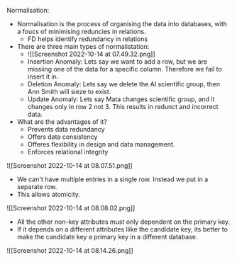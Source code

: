 Normalisation:
- Normalisation is the process of organising the data into databases, with a foucs of minimising reduncies in relations.
	- FD helps identify redundancy in relations
- There are three main types of normalistation:
	- ![[Screenshot 2022-10-14 at 07.49.32.png]]
	- Insertion Anomaly: Lets say we want to add a row, but we are missiing one of the data for a specific column. Therefore we fail to insert it in.
	- Deletion Anomaly: Lets say we delete the AI scientific group, then Ann Smith will sieze to exist.
	- Update Anomaly: Lets say Mata changes scientific group, and it changes only in row 2 not 3. This results in redunct and incorrect data.
- What are the advantages of it?
	- Prevents data redundancy
	- Offers data consistency 
	- Offeres flexibility in design and data management.
	- Enforces relational integrity 



![[Screenshot 2022-10-14 at 08.07.51.png]]
- We can't have multiple entries in a single row. Instead we put in a separate row.
- This allows atomicity. 


![[Screenshot 2022-10-14 at 08.08.02.png]]
- All the other non-key attributes must only dependent on the primary key.
- If it depends on a different attributes llike the candidate key, its better to make the candidate key a primary key in a different database. 

![[Screenshot 2022-10-14 at 08.14.26.png]]